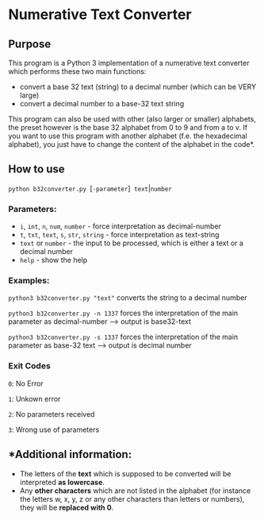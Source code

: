 # Numerative Text Converter
## Purpose
This program is a Python 3 implementation of a numerative text converter which performs these two main functions:
- convert a base 32 text (string) to a decimal number (which can be VERY large)
- convert a decimal number to a base-32 text string

This program can also be used with other (also larger or smaller) alphabets, the preset however is the base 32 alphabet from 0 to 9 and from a to v. If you want to use this program with another alphabet (f.e. the hexadecimal alphabet), you just have to change the content of the alphabet in the code*.

## How to use
`python b32converter.py `[`-parameter`]` text`|`number`

### Parameters:
- `i`, `int`, `n`, `num`, `number` - force interpretation as decimal-number
- `t`, `txt`, `text`, `s`, `str`, `string` - force interpretation as text-string
- `text` or `number` - the input to be processed, which is either a text or a decimal number
- `help` - show the help

### Examples:
`python3 b32converter.py "text"` converts the string to a decimal number

`python3 b32converter.py -n 1337` forces the interpretation of the main parameter as decimal-number --> output is base32-text

`python3 b32converter.py -s 1337` forces the interpretation of the main parameter as base-32 text --> output is decimal number

### Exit Codes

`0`: No Error

`1`: Unkown error

`2`: No parameters received

`3`: Wrong use of parameters

## *Additional information: 
- The letters of the __text__ which is supposed to be converted will be interpreted __as lowercase__.
- Any __other characters__ which are not listed in the alphabet (for instance the letters w, x, y, z or any other characters than letters or numbers), they will be __replaced with 0__.
